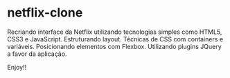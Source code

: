 # netflix-clone
Recriando interface da Netflix utilizando tecnologias simples como HTML5, CSS3 e JavaScript. 
Estruturando layout.
Técnicas de CSS com containers e variáveis.
Posicionando elementos com Flexbox.
Utilizando plugins JQuery a favor da aplicação. 

Enjoy!!
